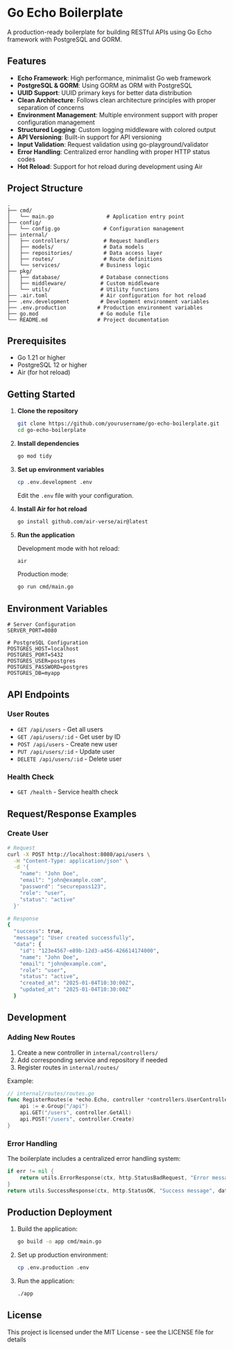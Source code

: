 # Go Echo Boilerplate

A production-ready boilerplate for building RESTful APIs using Go Echo framework with PostgreSQL and GORM.

## Features

- **Echo Framework**: High performance, minimalist Go web framework
- **PostgreSQL & GORM**: Using GORM as ORM with PostgreSQL
- **UUID Support**: UUID primary keys for better data distribution
- **Clean Architecture**: Follows clean architecture principles with proper separation of concerns
- **Environment Management**: Multiple environment support with proper configuration management
- **Structured Logging**: Custom logging middleware with colored output
- **API Versioning**: Built-in support for API versioning
- **Input Validation**: Request validation using go-playground/validator
- **Error Handling**: Centralized error handling with proper HTTP status codes
- **Hot Reload**: Support for hot reload during development using Air

## Project Structure

```
.
├── cmd/
│   └── main.go                 # Application entry point
├── config/
│   └── config.go              # Configuration management
├── internal/
│   ├── controllers/           # Request handlers
│   ├── models/                # Data models
│   ├── repositories/          # Data access layer
│   ├── routes/                # Route definitions
│   └── services/             # Business logic
├── pkg/
│   ├── database/             # Database connections
│   ├── middleware/           # Custom middleware
│   └── utils/                # Utility functions
├── .air.toml                 # Air configuration for hot reload
├── .env.development          # Development environment variables
├── .env.production          # Production environment variables
├── go.mod                    # Go module file
└── README.md                # Project documentation
```

## Prerequisites

- Go 1.21 or higher
- PostgreSQL 12 or higher
- Air (for hot reload)

## Getting Started

1. **Clone the repository**
   ```bash
   git clone https://github.com/yourusername/go-echo-boilerplate.git
   cd go-echo-boilerplate
   ```

2. **Install dependencies**
   ```bash
   go mod tidy
   ```

3. **Set up environment variables**
   ```bash
   cp .env.development .env
   ```
   Edit the `.env` file with your configuration.

4. **Install Air for hot reload**
   ```bash
   go install github.com/air-verse/air@latest
   ```

5. **Run the application**
   
   Development mode with hot reload:
   ```bash
   air
   ```

   Production mode:
   ```bash
   go run cmd/main.go
   ```

## Environment Variables

```env
# Server Configuration
SERVER_PORT=8080

# PostgreSQL Configuration
POSTGRES_HOST=localhost
POSTGRES_PORT=5432
POSTGRES_USER=postgres
POSTGRES_PASSWORD=postgres
POSTGRES_DB=myapp
```

## API Endpoints

### User Routes
- `GET /api/users` - Get all users
- `GET /api/users/:id` - Get user by ID
- `POST /api/users` - Create new user
- `PUT /api/users/:id` - Update user
- `DELETE /api/users/:id` - Delete user

### Health Check
- `GET /health` - Service health check

## Request/Response Examples

### Create User
```bash
# Request
curl -X POST http://localhost:8080/api/users \
  -H "Content-Type: application/json" \
  -d '{
    "name": "John Doe",
    "email": "john@example.com",
    "password": "securepass123",
    "role": "user",
    "status": "active"
  }'

# Response
{
  "success": true,
  "message": "User created successfully",
  "data": {
    "id": "123e4567-e89b-12d3-a456-426614174000",
    "name": "John Doe",
    "email": "john@example.com",
    "role": "user",
    "status": "active",
    "created_at": "2025-01-04T10:30:00Z",
    "updated_at": "2025-01-04T10:30:00Z"
  }
```

## Development

### Adding New Routes

1. Create a new controller in `internal/controllers/`
2. Add corresponding service and repository if needed
3. Register routes in `internal/routes/`

Example:
```go
// internal/routes/routes.go
func RegisterRoutes(e *echo.Echo, controller *controllers.UserController) {
    api := e.Group("/api")
    api.GET("/users", controller.GetAll)
    api.POST("/users", controller.Create)
}
```

### Error Handling

The boilerplate includes a centralized error handling system:

```go
if err != nil {
    return utils.ErrorResponse(ctx, http.StatusBadRequest, "Error message", err)
}
return utils.SuccessResponse(ctx, http.StatusOK, "Success message", data)
```

## Production Deployment

1. Build the application:
   ```bash
   go build -o app cmd/main.go
   ```

2. Set up production environment:
   ```bash
   cp .env.production .env
   ```

3. Run the application:
   ```bash
   ./app
   ```

## License

This project is licensed under the MIT License - see the LICENSE file for details